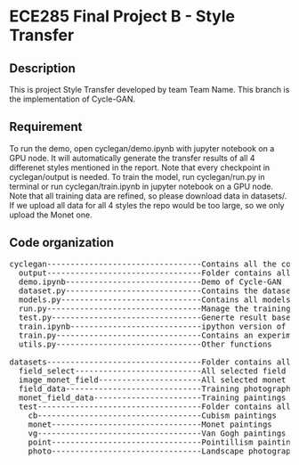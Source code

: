 # ECE285 Final Project B - Style Transfer
## Description
This is project Style Transfer developed by team Team Name. This branch is the implementation of Cycle-GAN.

## Requirement
To run the demo, open cyclegan/demo.ipynb with jupyter notebook on a GPU node. It will automatically generate the transfer results of all 4 differenet styles mentioned in the report. Note that every checkpoint in cyclegan/output is needed.
To train the model, run cyclegan/run.py in terminal or run cyclegan/train.ipynb in jupyter notebook on a GPU node. Note that all training data are refined, so please download data in datasets/. If we upload all data for all 4 styles the repo would be too large, so we only upload the Monet one. 

## Code organization
<pre>
cyclegan---------------------------------Contains all the codes.
  output---------------------------------Folder contains all pretrained models and generated output images.
  demo.ipynb-----------------------------Demo of Cycle-GAN 
  dataset.py-----------------------------Contains the dataset function
  models.py------------------------------Contains all models
  run.py---------------------------------Manage the training
  test.py--------------------------------Generte result based on saved checkpoints 
  train.ipynb----------------------------ipython version of run.py
  train.py-------------------------------Contains an experiment class
  utils.py-------------------------------Other functions
  
datasets---------------------------------Folder contains all the datasets
  field_select---------------------------All selected field photographs
  image_monet_field----------------------All selected monet paintings
  field_data-----------------------------Training photographs list
  monet_field_data-----------------------Training paintings list
  test-----------------------------------Folder contains all testing data
    cb-----------------------------------Cubism paintings
    monet--------------------------------Monet paintings
    vg-----------------------------------Van Gogh paintings
    point--------------------------------Pointillism paintings
    photo--------------------------------Landscape photographs
</pre>
                              
